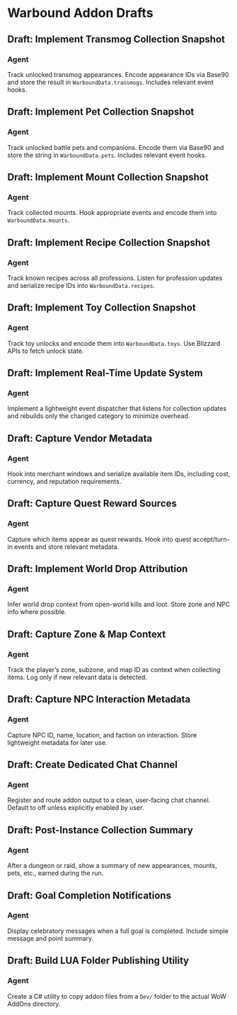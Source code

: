# Warbound Addon Drafts

## Draft: Implement Transmog Collection Snapshot
### Agent
Track unlocked transmog appearances. Encode appearance IDs via Base90 and store the result in `WarboundData.transmogs`. Includes relevant event hooks.

## Draft: Implement Pet Collection Snapshot
### Agent
Track unlocked battle pets and companions. Encode them via Base90 and store the string in `WarboundData.pets`. Includes relevant event hooks.

## Draft: Implement Mount Collection Snapshot
### Agent
Track collected mounts. Hook appropriate events and encode them into `WarboundData.mounts`.

## Draft: Implement Recipe Collection Snapshot
### Agent
Track known recipes across all professions. Listen for profession updates and serialize recipe IDs into `WarboundData.recipes`.

## Draft: Implement Toy Collection Snapshot
### Agent
Track toy unlocks and encode them into `WarboundData.toys`. Use Blizzard APIs to fetch unlock state.

## Draft: Implement Real-Time Update System
### Agent
Implement a lightweight event dispatcher that listens for collection updates and rebuilds only the changed category to minimize overhead.

## Draft: Capture Vendor Metadata
### Agent
Hook into merchant windows and serialize available item IDs, including cost, currency, and reputation requirements.

## Draft: Capture Quest Reward Sources
### Agent
Capture which items appear as quest rewards. Hook into quest accept/turn-in events and store relevant metadata.

## Draft: Implement World Drop Attribution
### Agent
Infer world drop context from open-world kills and loot. Store zone and NPC info where possible.

## Draft: Capture Zone & Map Context
### Agent
Track the player’s zone, subzone, and map ID as context when collecting items. Log only if new relevant data is detected.

## Draft: Capture NPC Interaction Metadata
### Agent
Capture NPC ID, name, location, and faction on interaction. Store lightweight metadata for later use.

## Draft: Create Dedicated Chat Channel
### Agent
Register and route addon output to a clean, user-facing chat channel. Default to off unless explicitly enabled by user.

## Draft: Post-Instance Collection Summary
### Agent
After a dungeon or raid, show a summary of new appearances, mounts, pets, etc., earned during the run.

## Draft: Goal Completion Notifications
### Agent
Display celebratory messages when a full goal is completed. Include simple message and point summary.

## Draft: Build LUA Folder Publishing Utility
### Agent
Create a C# utility to copy addon files from a `Dev/` folder to the actual WoW AddOns directory.
